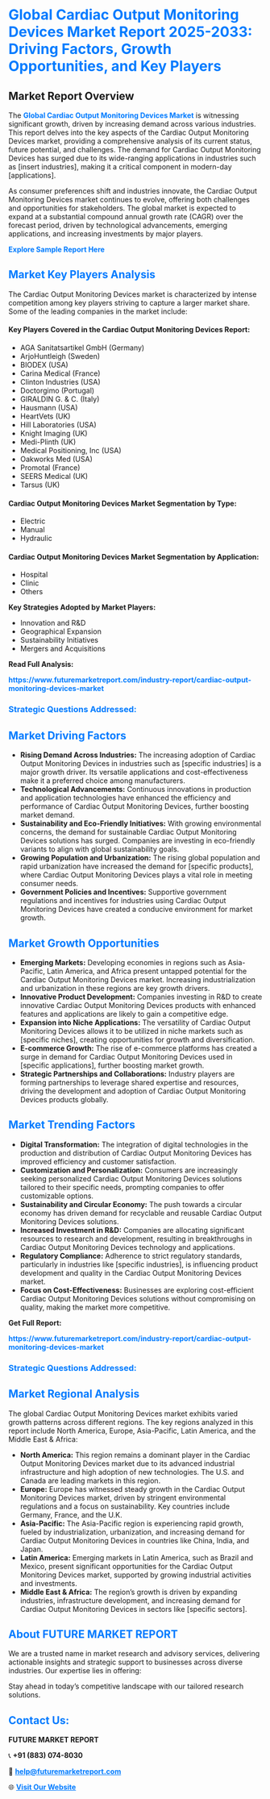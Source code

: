 <h1 style="color: #007BFF;">Global Cardiac Output Monitoring Devices Market Report 2025-2033: Driving Factors, Growth Opportunities, and Key Players</h1>

<section id="overview">
<h2>Market Report Overview</h2>
<p>The <a href="https://www.futuremarketreport.com/industry-report/cardiac-output-monitoring-devices-market" style="color: #007BFF; text-decoration: none;"><strong>Global Cardiac Output Monitoring Devices Market</strong></a> is witnessing significant growth, driven by increasing demand across various industries. This report delves into the key aspects of the Cardiac Output Monitoring Devices market, providing a comprehensive analysis of its current status, future potential, and challenges. The demand for Cardiac Output Monitoring Devices has surged due to its wide-ranging applications in industries such as [insert industries], making it a critical component in modern-day [applications].</p>
<p>As consumer preferences shift and industries innovate, the Cardiac Output Monitoring Devices market continues to evolve, offering both challenges and opportunities for stakeholders. The global market is expected to expand at a substantial compound annual growth rate (CAGR) over the forecast period, driven by technological advancements, emerging applications, and increasing investments by major players.</p>
</section>

<section id="overview">
<p><a href="https://www.futuremarketreport.com/request-sample/reportId=36083" style="color: #007BFF; text-decoration: none;"><strong>Explore Sample Report Here</strong></a></p>
</section>

<section id="key-players">
<h2 style="color: #007BFF;">Market Key Players Analysis</h2>
<p>The Cardiac Output Monitoring Devices market is characterized by intense competition among key players striving to capture a larger market share. Some of the leading companies in the market include:</p>
<h4>Key Players Covered in the Cardiac Output Monitoring Devices Report:</h4>
<ul><li>AGA Sanitatsartikel GmbH (Germany)</li><li>ArjoHuntleigh (Sweden)</li><li>BIODEX (USA)</li><li>Carina Medical (France)</li><li>Clinton Industries (USA)</li><li>Doctorgimo (Portugal)</li><li>GIRALDIN G. &amp; C. (Italy)</li><li>Hausmann (USA)</li><li>HeartVets (UK)</li><li>Hill Laboratories (USA)</li><li>Knight Imaging (UK)</li><li>Medi-Plinth (UK)</li><li>Medical Positioning, Inc (USA)</li><li>Oakworks Med (USA)</li><li>Promotal (France)</li><li>SEERS Medical (UK)</li><li>Tarsus (UK)</li></ul>
<h4>Cardiac Output Monitoring Devices Market Segmentation by Type:</h4>
<ul><li>Electric</li><li>Manual</li><li>Hydraulic</li></ul>

<h4>Cardiac Output Monitoring Devices Market Segmentation by Application:</h4>
<ul><li>Hospital</li><li>Clinic</li><li>Others</li></ul>
<p><strong>Key Strategies Adopted by Market Players:</strong></p>
<ul>
<li>Innovation and R&D</li>
<li>Geographical Expansion</li>
<li>Sustainability Initiatives</li>
<li>Mergers and Acquisitions</li>
</ul>
</section>

<section>
<p><strong>Read Full Analysis: </strong></p><a href="https://www.futuremarketreport.com/industry-report/cardiac-output-monitoring-devices-market" style="color: #007BFF; text-decoration: none;"><strong>https://www.futuremarketreport.com/industry-report/cardiac-output-monitoring-devices-market</strong></a>
<h3 style="color: #007BFF;">Strategic Questions Addressed:</h3>
</section>

<section id="driving-factors">
<h2 style="color: #007BFF;">Market Driving Factors</h2>
<ul>
<li><strong>Rising Demand Across Industries:</strong> The increasing adoption of Cardiac Output Monitoring Devices in industries such as [specific industries] is a major growth driver. Its versatile applications and cost-effectiveness make it a preferred choice among manufacturers.</li>
<li><strong>Technological Advancements:</strong> Continuous innovations in production and application technologies have enhanced the efficiency and performance of Cardiac Output Monitoring Devices, further boosting market demand.</li>
<li><strong>Sustainability and Eco-Friendly Initiatives:</strong> With growing environmental concerns, the demand for sustainable Cardiac Output Monitoring Devices solutions has surged. Companies are investing in eco-friendly variants to align with global sustainability goals.</li>
<li><strong>Growing Population and Urbanization:</strong> The rising global population and rapid urbanization have increased the demand for [specific products], where Cardiac Output Monitoring Devices plays a vital role in meeting consumer needs.</li>
<li><strong>Government Policies and Incentives:</strong> Supportive government regulations and incentives for industries using Cardiac Output Monitoring Devices have created a conducive environment for market growth.</li>
</ul>
</section>

<section id="growth-opportunities">
<h2 style="color: #007BFF;">Market Growth Opportunities</h2>
<ul>
<li><strong>Emerging Markets:</strong> Developing economies in regions such as Asia-Pacific, Latin America, and Africa present untapped potential for the Cardiac Output Monitoring Devices market. Increasing industrialization and urbanization in these regions are key growth drivers.</li>
<li><strong>Innovative Product Development:</strong> Companies investing in R&D to create innovative Cardiac Output Monitoring Devices products with enhanced features and applications are likely to gain a competitive edge.</li>
<li><strong>Expansion into Niche Applications:</strong> The versatility of Cardiac Output Monitoring Devices allows it to be utilized in niche markets such as [specific niches], creating opportunities for growth and diversification.</li>
<li><strong>E-commerce Growth:</strong> The rise of e-commerce platforms has created a surge in demand for Cardiac Output Monitoring Devices used in [specific applications], further boosting market growth.</li>
<li><strong>Strategic Partnerships and Collaborations:</strong> Industry players are forming partnerships to leverage shared expertise and resources, driving the development and adoption of Cardiac Output Monitoring Devices products globally.</li>
</ul>
</section>

<section id="trending-factors">
<h2 style="color: #007BFF;">Market Trending Factors</h2>
<ul>
<li><strong>Digital Transformation:</strong> The integration of digital technologies in the production and distribution of Cardiac Output Monitoring Devices has improved efficiency and customer satisfaction.</li>
<li><strong>Customization and Personalization:</strong> Consumers are increasingly seeking personalized Cardiac Output Monitoring Devices solutions tailored to their specific needs, prompting companies to offer customizable options.</li>
<li><strong>Sustainability and Circular Economy:</strong> The push towards a circular economy has driven demand for recyclable and reusable Cardiac Output Monitoring Devices solutions.</li>
<li><strong>Increased Investment in R&D:</strong> Companies are allocating significant resources to research and development, resulting in breakthroughs in Cardiac Output Monitoring Devices technology and applications.</li>
<li><strong>Regulatory Compliance:</strong> Adherence to strict regulatory standards, particularly in industries like [specific industries], is influencing product development and quality in the Cardiac Output Monitoring Devices market.</li>
<li><strong>Focus on Cost-Effectiveness:</strong> Businesses are exploring cost-efficient Cardiac Output Monitoring Devices solutions without compromising on quality, making the market more competitive.</li>
</ul>
</section>

<section>
<p><strong>Get Full Report: </strong></p><a href="https://www.futuremarketreport.com/industry-report/cardiac-output-monitoring-devices-market" style="color: #007BFF; text-decoration: none;"><strong>https://www.futuremarketreport.com/industry-report/cardiac-output-monitoring-devices-market</strong></a>
<h3 style="color: #007BFF;">Strategic Questions Addressed:</h3>
</section>


<section id="regional-analysis">
<h2 style="color: #007BFF;">Market Regional Analysis</h2>
<p>The global Cardiac Output Monitoring Devices market exhibits varied growth patterns across different regions. The key regions analyzed in this report include North America, Europe, Asia-Pacific, Latin America, and the Middle East & Africa:</p>
<ul>
<li><strong>North America:</strong> This region remains a dominant player in the Cardiac Output Monitoring Devices market due to its advanced industrial infrastructure and high adoption of new technologies. The U.S. and Canada are leading markets in this region.</li>
<li><strong>Europe:</strong> Europe has witnessed steady growth in the Cardiac Output Monitoring Devices market, driven by stringent environmental regulations and a focus on sustainability. Key countries include Germany, France, and the U.K.</li>
<li><strong>Asia-Pacific:</strong> The Asia-Pacific region is experiencing rapid growth, fueled by industrialization, urbanization, and increasing demand for Cardiac Output Monitoring Devices in countries like China, India, and Japan.</li>
<li><strong>Latin America:</strong> Emerging markets in Latin America, such as Brazil and Mexico, present significant opportunities for the Cardiac Output Monitoring Devices market, supported by growing industrial activities and investments.</li>
<li><strong>Middle East & Africa:</strong> The region’s growth is driven by expanding industries, infrastructure development, and increasing demand for Cardiac Output Monitoring Devices in sectors like [specific sectors].</li>
</ul>
</section>

<footer>
<h2 style="color: #007BFF;">About FUTURE MARKET REPORT</h2>
<p>We are a trusted name in market research and advisory services, delivering actionable insights and strategic support to businesses across diverse industries. Our expertise lies in offering:</p>

<p>Stay ahead in today’s competitive landscape with our tailored research solutions.</p>

<h2 style="color: #007BFF;">Contact Us:</h2>
<p><strong>FUTURE MARKET REPORT</strong></p>
<p>📞 <strong>+91 (883) 074-8030</strong></p>
<p>📧 <strong><a href="mailto:help@futuremarketreport.com" style="color: #007BFF;">help@futuremarketreport.com</a></strong></p>
<p>🌐 <strong><a href="https://www.futuremarketreport.com/" style="color: #007BFF;">Visit Our Website</a></strong></p>
</footer>